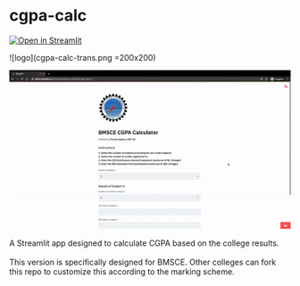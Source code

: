 # cgpa-calc

[![Open in Streamlit](https://static.streamlit.io/badges/streamlit_badge_black_white.svg)](https://share.streamlit.io/pranavsastry/cgpa-calc/main/cgpa_calc.py)

![logo](cgpa-calc-trans.png =200x200)<br/>

![demo](demo.gif)<br/>

A Streamlit app designed to calculate CGPA based on the college results.<br>
<br>
This version is specifically designed for BMSCE. Other colleges can fork this repo to customize this according to the marking scheme.<br>
